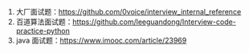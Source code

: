 1. 大厂面试题：https://github.com/0voice/interview_internal_reference
2. 百道算法面试题：https://github.com/leeguandong/Interview-code-practice-python
3. java 面试题：https://www.imooc.com/article/23969